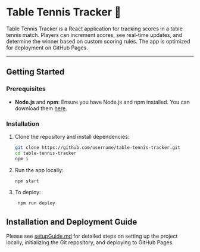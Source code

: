 # Table Tennis Tracker 🏓

Table Tennis Tracker is a React application for tracking scores in a table tennis match. Players can increment scores, see real-time updates, and determine the winner based on custom scoring rules. The app is optimized for deployment on GitHub Pages.

---

## Getting Started

### Prerequisites

- **Node.js** and **npm**: Ensure you have Node.js and npm installed. You can download them [here](https://nodejs.org/).

### Installation

1. Clone the repository and install dependencies:
   ```bash
   git clone https://github.com/username/table-tennis-tracker.git
   cd table-tennis-tracker
   npm i
   ```
2. Run the app locally:

   ```bash
   npm start
   ```

3. To deploy:
   ```bash
    npm run deploy
   ```

## Installation and Deployment Guide

Please see [setupGuide.md](./setupGuide.md) for detailed steps on setting up the project locally, initializing the Git repository, and deploying to GitHub Pages.
